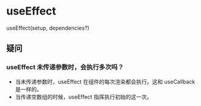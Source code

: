 # useEffect

useEffect(setup, dependencies?)

## 疑问
### useEffect 未传递参数时，会执行多次吗？
- 当未传递参数时，useEffect 在组件的每次渲染都会执行。这和 useCallback 是一样的。
- 当传递空数组的时候，useEffect 指挥执行初始的这一次。
